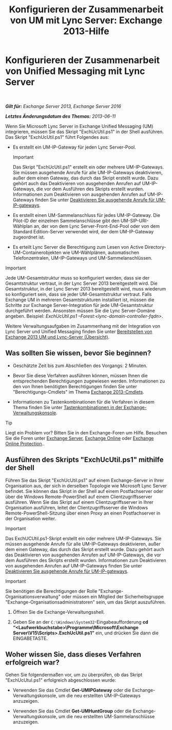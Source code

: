 ﻿---
title: 'Konfigurieren der Zusammenarbeit von UM mit Lync Server: Exchange 2013-Hilfe'
TOCTitle: Konfigurieren der Zusammenarbeit von Unified Messaging mit Lync Server
ms:assetid: 29bdddbf-75d5-4c92-988e-c8506ecc7a1c
ms:mtpsurl: https://technet.microsoft.com/de-de/library/JJ966276(v=EXCHG.150)
ms:contentKeyID: 52062849
ms.date: 04/24/2018
mtps_version: v=EXCHG.150
ms.translationtype: HT
---

# Konfigurieren der Zusammenarbeit von Unified Messaging mit Lync Server

 

_**Gilt für:** Exchange Server 2013, Exchange Server 2016_

_**Letztes Änderungsdatum des Themas:** 2013-06-11_

Wenn Sie Microsoft Lync Server in Exchange Unified Messaging (UM) integrieren, müssen Sie das Skript "ExchUcUtil.ps1" in der Shell ausführen. Das Skript "ExchUcUtil.ps1" führt Folgendes aus:

  - Es erstellt ein UM-IP-Gateway für jeden Lync Server-Pool.
    

    > [!IMPORTANT]
    > Das Skript "ExchUcUtil.ps1" erstellt ein oder mehrere UM-IP-Gateways. Sie müssen ausgehende Anrufe für alle UM-IP-Gateways deaktivieren, außer dem einen Gateway, das durch das Skript erstellt wurde. Dazu gehört auch das Deaktivieren von ausgehenden Anrufen auf UM-IP-Gateways, die vor dem Ausführen des Skripts erstellt wurden. Informationen zum Deaktivieren von ausgehenden Anrufen auf UM-IP-Gateways finden Sie unter <A href="disable-outgoing-calls-on-um-ip-gateways-exchange-2013-help.md">Deaktivieren Sie ausgehende Anrufe für UM-IP-gateways</A>.



  - Es erstellt einen UM-Sammelanschluss für jedes UM-IP-Gateway. Die Pilot-ID der einzelnen Sammelanschlüsse gibt den UM-SIP-URI-Wählplan an, der von dem Lync Server-Front-End-Pool oder von dem Standard Edition-Server verwendet wird, der dem UM-IP-Gateway zugeordnet ist.

  - Es erteilt Lync Server die Berechtigung zum Lesen von Active Directory-UM-Containerobjekten wie UM-Wählplänen, automatischen Telefonzentralen, UM-IP-Gateways und UM-Sammelanschlüssen.


> [!IMPORTANT]
> Jede UM-Gesamtstruktur muss so konfiguriert werden, dass sie der Gesamtstruktur vertraut, in der Lync Server 2013 bereitgestellt wird. Die Gesamtstruktur, in der Lync Server 2013 bereitgestellt wird, muss wiederum so konfiguriert sein, dass sie jeder UM-Gesamtstruktur vertraut. Falls Exchange UM in mehreren Gesamtstrukturen installiert ist, müssen die Schritte zur Exchange Server-Integration für jede UM-Gesamtstruktur durchgeführt werden. Ansonsten müssen Sie die Lync Server-Domäne angeben. Beispiel: <EM>ExchUcUtil.ps1 –Forest:&lt;lync-domain-controller-fqdn&gt;</EM>.



Weitere Verwaltungsaufgaben im Zusammenhang mit der Integration von Lync Server und Unified Messaging finden Sie unter [Bereitstellen von Exchange 2013 UM und Lync-Server (Übersicht)](deploying-exchange-2013-um-and-lync-server-overview-exchange-2013-help.md).

## Was sollten Sie wissen, bevor Sie beginnen?

  - Geschätzte Zeit bis zum Abschließen des Vorgangs: 2 Minuten.

  - Bevor Sie diese Verfahren ausführen können, müssen Ihnen die entsprechenden Berechtigungen zugewiesen werden. Informationen zu den von Ihnen benötigten Berechtigungen finden Sie unter "Berechtigungs-Cmdlets" im Thema [Exchange 2013-Cmdlets](https://technet.microsoft.com/de-de/library/bb124413\(v=exchg.150\)).

  - Informationen zu Tastenkombinationen für die Verfahren in diesem Thema finden Sie unter [Tastenkombinationen in der Exchange-Verwaltungskonsole](keyboard-shortcuts-in-the-exchange-admin-center-exchange-online-protection-help.md).


> [!TIP]
> Liegt ein Problem vor? Bitten Sie in den Exchange-Foren um Hilfe. Besuchen Sie die Foren unter <A href="https://go.microsoft.com/fwlink/p/?linkid=60612">Exchange Server</A>, <A href="https://go.microsoft.com/fwlink/p/?linkid=267542">Exchange Online</A> oder <A href="https://go.microsoft.com/fwlink/p/?linkid=285351">Exchange Online Protection</A>..



## Ausführen des Skripts "ExchUcUtil.ps1" mithilfe der Shell

Führen Sie das Skript "ExchUcUtil.ps1" auf einem Exchange-Server in Ihrer Organisation aus, der sich in derselben Topologie wie Microsoft Lync Server befindet. Sie können das Skript in der Shell auf einem Postfachserver oder über die Windows Remote-PowerShell auf einem Clientzugriffsserver ausführen. Wenn Sie das Skript auf einem Clientzugriffsserver in Ihrer Organisation ausführen, leitet der Clientzugriffsserver die Windows Remote-PowerShell-Sitzung über einen Proxy an einen Postfachserver in der Organisation weiter.


> [!IMPORTANT]
> Das ExchUCUtil.ps1-Skript erstellt ein oder mehrere UM-IP-Gateways. Sie müssen ausgehende Anrufe für alle UM-IP-Gateways deaktivieren, außer dem einen Gateway, das durch das Skript erstellt wurde. Dazu gehört auch das Deaktivieren von ausgehenden Anrufen auf UM-IP-Gateways, die vor dem Ausführen des Skripts erstellt wurden. Informationen zum Deaktivieren von ausgehenden Anrufen auf UM-IP-Gateways finden Sie unter <A href="disable-outgoing-calls-on-um-ip-gateways-exchange-2013-help.md">Deaktivieren Sie ausgehende Anrufe für UM-IP-gateways</A>.




> [!IMPORTANT]
> Sie benötigen die Berechtigungen der Rolle "Exchange-Organisationsverwaltung" oder müssen ein Mitglied der Sicherheitsgruppe "Exchange-Organisationsadministratoren" sein, um das Skript auszuführen.



1.  Öffnen Sie die Exchange-Verwaltungsshell.

2.  Geben Sie an der `C:\Windows\System32`-Eingabeaufforderung **cd “\<Laufwerkbuchstabe\>\\Programme\\Microsoft\\Exchange Server\\V15\\Scripts\>.ExchUcUtil.ps1”** ein, und drücken Sie dann die EINGABETASTE.

## Woher wissen Sie, dass dieses Verfahren erfolgreich war?

Gehen Sie folgendermaßen vor, um zu überprüfen, ob das Skript "ExchUcUtul.ps1" erfolgreich abgeschlossen wurde:

  - Verwenden Sie das Cmdlet **Get-UMIPGateway** oder die Exchange-Verwaltungskonsole, um die neu erstellten UM-IP-Gateways anzuzeigen.

  - Verwenden Sie das Cmdlet **Get-UMHuntGroup** oder die Exchange-Verwaltungskonsole, um die neu erstellten UM-Sammelanschlüsse anzuzeigen.

